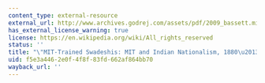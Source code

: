```yaml
---
content_type: external-resource
external_url: http://www.archives.godrej.com/assets/pdf/2009_bassett.mitswadeshi.pdf
has_external_license_warning: true
license: https://en.wikipedia.org/wiki/All_rights_reserved
status: ''
title: "\"MIT-Trained Swadeshis: MIT and Indian Nationalism, 1880\u20131947.\" (PDF)"
uid: f5e3a446-2e0f-4f8f-83fd-662af864bb70
wayback_url: ''
---
```

